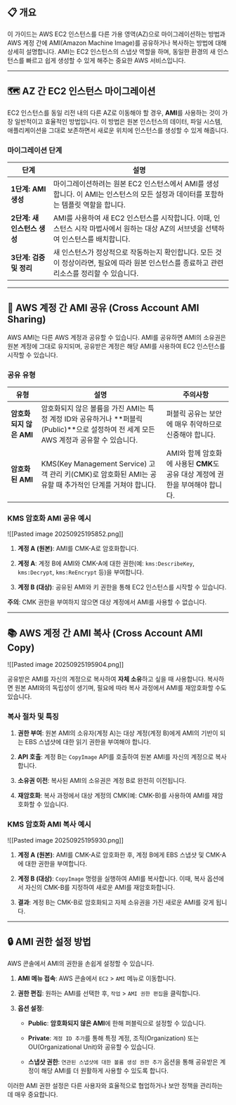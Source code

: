 
## 📋 개요

이 가이드는 AWS EC2 인스턴스를 다른 가용 영역(AZ)으로 마이그레이션하는 방법과 AWS 계정 간에 AMI(Amazon Machine Image)를 공유하거나 복사하는 방법에 대해 상세히 설명합니다. AMI는 EC2 인스턴스의 스냅샷 역할을 하며, 동일한 환경의 새 인스턴스를 빠르고 쉽게 생성할 수 있게 해주는 중요한 AWS 서비스입니다.

---

## 🗺️ AZ 간 EC2 인스턴스 마이그레이션

EC2 인스턴스를 동일 리전 내의 다른 AZ로 이동해야 할 경우, **AMI**를 사용하는 것이 가장 일반적이고 효율적인 방법입니다. 이 방법은 원본 인스턴스의 데이터, 파일 시스템, 애플리케이션을 그대로 보존하면서 새로운 위치에 인스턴스를 생성할 수 있게 해줍니다.

### 마이그레이션 단계

|단계|설명|
|---|---|
|**1단계: AMI 생성**|마이그레이션하려는 원본 EC2 인스턴스에서 AMI를 생성합니다. 이 AMI는 인스턴스의 모든 설정과 데이터를 포함하는 템플릿 역할을 합니다.|
|**2단계: 새 인스턴스 생성**|AMI를 사용하여 새 EC2 인스턴스를 시작합니다. 이때, 인스턴스 시작 마법사에서 원하는 대상 AZ의 서브넷을 선택하여 인스턴스를 배치합니다.|
|**3단계: 검증 및 정리**|새 인스턴스가 정상적으로 작동하는지 확인합니다. 모든 것이 정상이라면, 필요에 따라 원본 인스턴스를 종료하고 관련 리소스를 정리할 수 있습니다.|

---

## 🔗 AWS 계정 간 AMI 공유 (Cross Account AMI Sharing)

AWS AMI는 다른 AWS 계정과 공유할 수 있습니다. AMI를 공유하면 AMI의 소유권은 원본 계정에 그대로 유지되며, 공유받은 계정은 해당 AMI를 사용하여 EC2 인스턴스를 시작할 수 있습니다.

### 공유 유형

|유형|설명|주의사항|
|---|---|---|
|**암호화되지 않은 AMI**|암호화되지 않은 볼륨을 가진 AMI는 특정 계정 ID와 공유하거나 **퍼블릭(Public)**으로 설정하여 전 세계 모든 AWS 계정과 공유할 수 있습니다.|퍼블릭 공유는 보안에 매우 취약하므로 신중해야 합니다.|
|**암호화된 AMI**|KMS(Key Management Service) 고객 관리 키(CMK)로 암호화된 AMI는 공유할 때 추가적인 단계를 거쳐야 합니다.|AMI와 함께 암호화에 사용된 **CMK**도 공유 대상 계정에 권한을 부여해야 합니다.|

### KMS 암호화 AMI 공유 예시

![[Pasted image 20250925195852.png]]

1. **계정 A (원본)**: AMI를 CMK-A로 암호화합니다.
    
2. **계정 A**: 계정 B에 AMI와 CMK-A에 대한 권한(예: `kms:DescribeKey`, `kms:Decrypt`, `kms:ReEncrypt` 등)을 부여합니다.
    
3. **계정 B (대상)**: 공유된 AMI와 키 권한을 통해 EC2 인스턴스를 시작할 수 있습니다.

**주의**: CMK 권한을 부여하지 않으면 대상 계정에서 AMI를 사용할 수 없습니다.

---

## 📚 AWS 계정 간 AMI 복사 (Cross Account AMI Copy)

![[Pasted image 20250925195904.png]]

공유받은 AMI를 자신의 계정으로 복사하여 **자체 소유**하고 싶을 때 사용합니다. 복사하면 원본 AMI와의 독립성이 생기며, 필요에 따라 복사 과정에서 AMI를 재암호화할 수도 있습니다.

### 복사 절차 및 특징

1. **권한 부여**: 원본 AMI의 소유자(계정 A)는 대상 계정(계정 B)에게 AMI의 기반이 되는 EBS 스냅샷에 대한 읽기 권한을 부여해야 합니다.
    
2. **API 호출**: 계정 B는 `CopyImage` API를 호출하여 원본 AMI를 자신의 계정으로 복사합니다.
    
3. **소유권 이전**: 복사된 AMI의 소유권은 계정 B로 완전히 이전됩니다.
    
4. **재암호화**: 복사 과정에서 대상 계정의 CMK(예: CMK-B)를 사용하여 AMI를 재암호화할 수 있습니다.

### KMS 암호화 AMI 복사 예시

![[Pasted image 20250925195930.png]]

1. **계정 A (원본)**: AMI를 CMK-A로 암호화한 후, 계정 B에게 EBS 스냅샷 및 CMK-A에 대한 권한을 부여합니다.
    
2. **계정 B (대상)**: `CopyImage` 명령을 실행하여 AMI를 복사합니다. 이때, 복사 옵션에서 자신의 CMK-B를 지정하여 새로운 AMI를 재암호화합니다.
    
3. **결과**: 계정 B는 CMK-B로 암호화되고 자체 소유권을 가진 새로운 AMI를 갖게 됩니다.

---

## 🔒 AMI 권한 설정 방법

AWS 콘솔에서 AMI의 권한을 손쉽게 설정할 수 있습니다.

1. **AMI 메뉴 접속**: AWS 콘솔에서 `EC2` > `AMI` 메뉴로 이동합니다.
    
2. **권한 편집**: 원하는 AMI를 선택한 후, `작업` > `AMI 권한 편집`을 클릭합니다.
    
3. **옵션 설정**:
    
    - **Public**: **암호화되지 않은 AMI**에 한해 퍼블릭으로 설정할 수 있습니다.
        
    - **Private**: `계정 ID 추가`를 통해 특정 계정, 조직(Organization) 또는 OU(Organizational Unit)와 공유할 수 있습니다.
        
    - **스냅샷 권한**: `연관된 스냅샷에 대한 볼륨 생성 권한 추가` 옵션을 통해 공유받은 계정이 해당 AMI를 더 원활하게 사용할 수 있도록 합니다.

이러한 AMI 권한 설정은 다른 사용자와 효율적으로 협업하거나 보안 정책을 관리하는 데 매우 중요합니다.